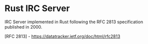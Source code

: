# Rust IRC Server

IRC Server implemented in Rust following the RFC 2813 specification published in 2000.

[RFC 2813] - https://datatracker.ietf.org/doc/html/rfc2813
